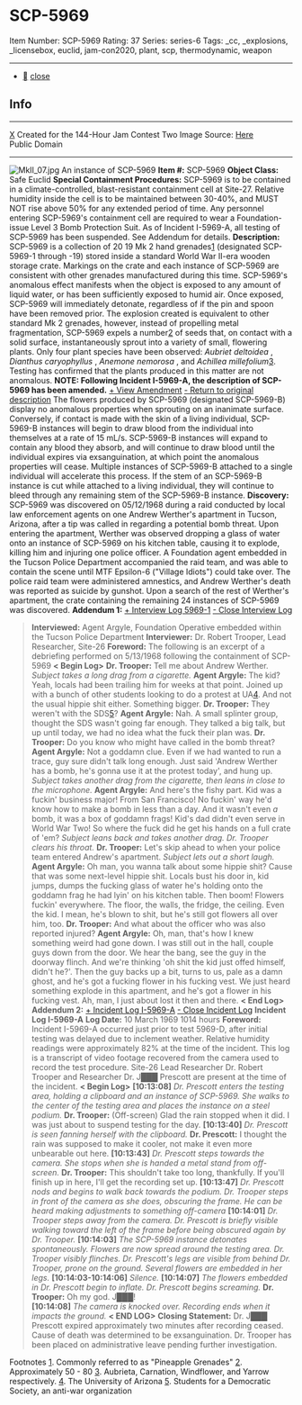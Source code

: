 # SCP-5969
Item Number: SCP-5969
Rating: 37
Series: series-6
Tags: _cc, _explosions, _licensebox, euclid, jam-con2020, plant, scp, thermodynamic, weapon

---

  * [](javascript:;)
[close](javascript:;)
## Info
* * *
[X](javascript:;)
Created for the 144-Hour Jam Contest Two
Image Source: [Here](https://en.wikipedia.org/wiki/Mk_2_grenade#/media/File:MkII_07.JPG)  
Public Domain
* * *

![MkII_07.jpg](https://scp-wiki.wdfiles.com/local--files/scp-5969/MkII_07.jpg)
An instance of SCP-5969
**Item #:** SCP-5969
**Object Class:** Safe Euclid
**Special Containment Procedures:** SCP-5969 is to be contained in a climate-controlled, blast-resistant containment cell at Site-27. Relative humidity inside the cell is to be maintained between 30-40%, and MUST NOT rise above 50% for any extended period of time. Any personnel entering SCP-5969's containment cell are required to wear a Foundation-issue Level 3 Bomb Protection Suit.
As of Incident I-5969-A, all testing of SCP-5969 has been suspended. See Addendum for details.
**Description:** SCP-5969 is a collection of 20 19 Mk 2 hand grenades[1](javascript:;) (designated SCP-5969-1 through -19) stored inside a standard World War II-era wooden storage crate. Markings on the crate and each instance of SCP-5969 are consistent with other grenades manufactured during this time.
SCP-5969's anomalous effect manifests when the object is exposed to any amount of liquid water, or has been sufficiently exposed to humid air. Once exposed, SCP-5969 will immediately detonate, regardless of if the pin and spoon have been removed prior. The explosion created is equivalent to other standard Mk 2 grenades, however, instead of propelling metal fragmentation, SCP-5969 expels a number[2](javascript:;) of seeds that, on contact with a solid surface, instantaneously sprout into a variety of small, flowering plants. Only four plant species have been observed: _Aubriet deltoidea_ , _Dianthus caryophyllus_ , _Anemone nemorosa_ , and _Achillea millefolium_[3](javascript:;). Testing has confirmed that the plants produced in this matter are not anomalous.
**NOTE: Following Incident I-5969-A, the description of SCP-5969 has been amended.**
[\+ View Amendment](javascript:;)
[\- Return to original description](javascript:;)
The flowers produced by SCP-5969 (designated SCP-5969-B) display no anomalous properties when sprouting on an inanimate surface. Conversely, if contact is made with the skin of a living individual, SCP-5969-B instances will begin to draw blood from the individual into themselves at a rate of 15 mL/s. SCP-5969-B instances will expand to contain any blood they absorb, and will continue to draw blood until the individual expires via exsanguination, at which point the anomalous properties will cease. Multiple instances of SCP-5969-B attached to a single individual will accelerate this process.
If the stem of an SCP-5969-B instance is cut while attached to a living individual, they will continue to bleed through any remaining stem of the SCP-5969-B instance.
**Discovery:** SCP-5969 was discovered on 05/12/1968 during a raid conducted by local law enforcement agents on one Andrew Werther's apartment in Tucson, Arizona, after a tip was called in regarding a potential bomb threat. Upon entering the apartment, Werther was observed dropping a glass of water onto an instance of SCP-5969 on his kitchen table, causing it to explode, killing him and injuring one police officer.
A Foundation agent embedded in the Tucson Police Department accompanied the raid team, and was able to contain the scene until MTF Epsilon-6 ("Village Idiots") could take over. The police raid team were administered amnestics, and Andrew Werther's death was reported as suicide by gunshot. Upon a search of the rest of Werther's apartment, the crate containing the remaining 24 instances of SCP-5969 was discovered.
**Addendum 1:**
[\+ Interview Log 5969-1](javascript:;)
[\- Close Interview Log](javascript:;)
> **Interviewed:** Agent Argyle, Foundation Operative embedded within the Tucson Police Department
> **Interviewer:** Dr. Robert Trooper, Lead Researcher, Site-26
> **Foreword:** The following is an excerpt of a debriefing performed on 5/13/1968 following the containment of SCP-5969
> **< Begin Log>**
> **Dr. Trooper:** Tell me about Andrew Werther.
> _Subject takes a long drag from a cigarette._
> **Agent Argyle:** The kid? Yeah, locals had been trailing him for weeks at that point. Joined up with a bunch of other students looking to do a protest at UA[4](javascript:;). And not the usual hippie shit either. Something bigger.
> **Dr. Trooper:** They weren't with the SDS[5](javascript:;)?
> **Agent Argyle:** Nah. A small splinter group, thought the SDS wasn't going far enough. They talked a big talk, but up until today, we had no idea what the fuck their plan was.
> **Dr. Trooper:** Do you know who might have called in the bomb threat?
> **Agent Argyle:** Not a goddamn clue. Even if we had wanted to run a trace, guy sure didn't talk long enough. Just said 'Andrew Werther has a bomb, he's gonna use it at the protest today', and hung up.
> _Subject takes another drag from the cigarette, then leans in close to the microphone._
> **Agent Argyle:** And here's the fishy part. Kid was a fuckin' business major! From San Francisco! No fuckin' way he'd know how to make a bomb in less than a day. And it wasn't even _a_ bomb, it was a box of goddamn frags! Kid's dad didn't even serve in World War Two! So where the fuck did he get his hands on a full crate of 'em?
> _Subject leans back and takes another drag. Dr. Trooper clears his throat._
> **Dr. Trooper:** Let's skip ahead to when your police team entered Andrew's apartment.
> _Subject lets out a short laugh._
> **Agent Argyle:** Oh man, you wanna talk about some hippie shit? Cause that was some next-level hippie shit. Locals bust his door in, kid jumps, dumps the fucking glass of water he's holding onto the goddamn frag he had lyin' on his kitchen table. Then boom! Flowers fuckin' everywhere. The floor, the walls, the fridge, the ceiling. Even the kid. I mean, he's blown to shit, but he's still got flowers all over him, too.
> **Dr. Trooper:** And what about the officer who was also reported injured?
> **Agent Argyle:** Oh, man, that's how I knew something weird had gone down. I was still out in the hall, couple guys down from the door. We hear the bang, see the guy in the doorway flinch. And we're thinking 'oh shit the kid just offed himself, didn't he?'. Then the guy backs up a bit, turns to us, pale as a damn ghost, and he's got a fucking flower in his fucking vest. We just heard something explode in this apartment, and he's got a flower in his fucking vest. Ah, man, I just about lost it then and there.
> **< End Log>**
**Addendum 2:**
[\+ Incident Log I-5969-A](javascript:;)
[\- Close Incident Log](javascript:;)
> **Incident Log I-5969-A**
> **Log Date:** 10 March 1969 1014 hours
> **Foreword:** Incident I-5969-A occurred just prior to test 5969-D, after initial testing was delayed due to inclement weather. Relative humidity readings were approximately 82% at the time of the incident. This log is a transcript of video footage recovered from the camera used to record the test procedure. Site-26 Lead Researcher Dr. Robert Trooper and Researcher Dr. J███ Prescott are present at the time of the incident.
> **< Begin Log>**
> **[10:13:08]** _Dr. Prescott enters the testing area, holding a clipboard and an instance of SCP-5969. She walks to the center of the testing area and places the instance on a steel podium._
> **Dr. Trooper:** (Off-screen) Glad the rain stopped when it did. I was just about to suspend testing for the day.
> **[10:13:40]** _Dr. Prescott is seen fanning herself with the clipboard._
> **Dr. Prescott:** I thought the rain was supposed to make it cooler, not make it even more unbearable out here.
> **[10:13:43]** _Dr. Prescott steps towards the camera. She stops when she is handed a metal stand from off-screen._
> **Dr. Trooper:** This shouldn't take too long, thankfully. If you'll finish up in here, I'll get the recording set up.
> **[10:13:47]** _Dr. Prescott nods and begins to walk back towards the podium. Dr. Trooper steps in front of the camera as she does, obscuring the frame. He can be heard making adjustments to something off-camera_
> **[10:14:01]** _Dr. Trooper steps away from the camera. Dr. Prescott is briefly visible walking toward the left of the frame before being obscured again by Dr. Trooper._
> **[10:14:03]** _The SCP-5969 instance detonates spontaneously. Flowers are now spread around the testing area. Dr. Trooper visibly flinches. Dr. Prescott's legs are visible from behind Dr. Trooper, prone on the ground. Several flowers are embedded in her legs._
> **[10:14:03-10:14:06]** _Silence._
> **[10:14:07]** _The flowers embedded in Dr. Prescott begin to inflate. Dr. Prescott begins screaming._
> **Dr. Trooper:** Oh my god. J███!  
>  **[10:14:08]** _The camera is knocked over. Recording ends when it impacts the ground._
> **< END LOG>**
> **Closing Statement:** Dr. J███ Prescott expired approximately two minutes after recording ceased. Cause of death was determined to be exsanguination. Dr. Trooper has been placed on administrative leave pending further investigation.  
> 
Footnotes
[1](javascript:;). Commonly referred to as "Pineapple Grenades"
[2](javascript:;). Approximately 50 - 80
[3](javascript:;). Aubrieta, Carnation, Windflower, and Yarrow respectively.
[4](javascript:;). The University of Arizona
[5](javascript:;). Students for a Democratic Society, an anti-war organization